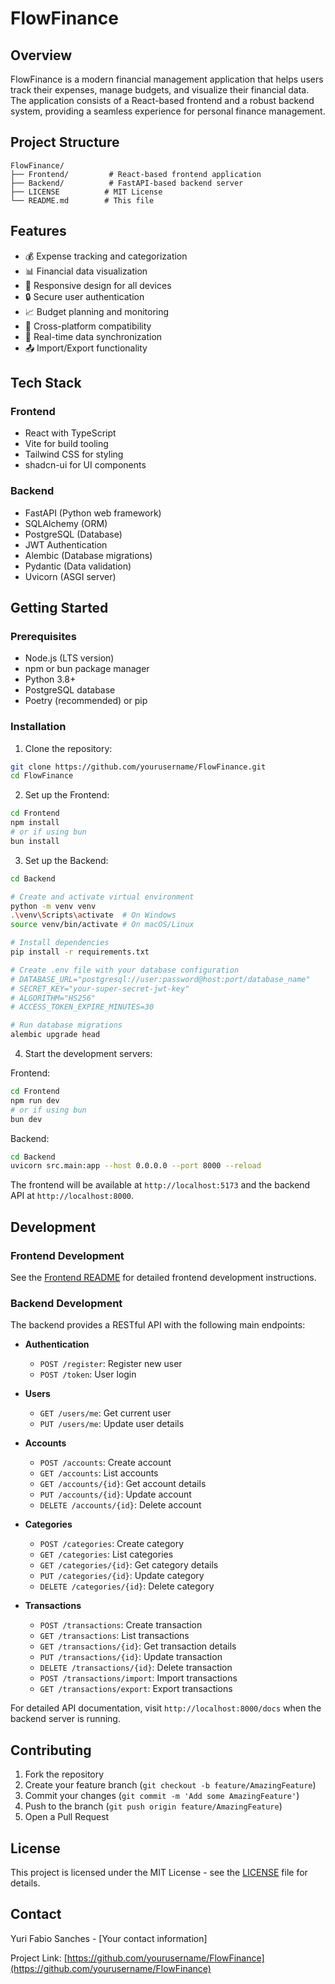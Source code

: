# FlowFinance

## Overview

FlowFinance is a modern financial management application that helps users track their expenses, manage budgets, and visualize their financial data. The application consists of a React-based frontend and a robust backend system, providing a seamless experience for personal finance management.

## Project Structure

```
FlowFinance/
├── Frontend/         # React-based frontend application
├── Backend/          # FastAPI-based backend server
├── LICENSE          # MIT License
└── README.md        # This file
```

## Features

- 💰 Expense tracking and categorization
- 📊 Financial data visualization
- 📱 Responsive design for all devices
- 🔒 Secure user authentication
- 📈 Budget planning and monitoring
- 📱 Cross-platform compatibility
- 🔄 Real-time data synchronization
- 📤 Import/Export functionality

## Tech Stack

### Frontend
- React with TypeScript
- Vite for build tooling
- Tailwind CSS for styling
- shadcn-ui for UI components

### Backend
- FastAPI (Python web framework)
- SQLAlchemy (ORM)
- PostgreSQL (Database)
- JWT Authentication
- Alembic (Database migrations)
- Pydantic (Data validation)
- Uvicorn (ASGI server)

## Getting Started

### Prerequisites

- Node.js (LTS version)
- npm or bun package manager
- Python 3.8+
- PostgreSQL database
- Poetry (recommended) or pip

### Installation

1. Clone the repository:
```sh
git clone https://github.com/yourusername/FlowFinance.git
cd FlowFinance
```

2. Set up the Frontend:
```sh
cd Frontend
npm install
# or if using bun
bun install
```

3. Set up the Backend:
```sh
cd Backend

# Create and activate virtual environment
python -m venv venv
.\venv\Scripts\activate  # On Windows
source venv/bin/activate # On macOS/Linux

# Install dependencies
pip install -r requirements.txt

# Create .env file with your database configuration
# DATABASE_URL="postgresql://user:password@host:port/database_name"
# SECRET_KEY="your-super-secret-jwt-key"
# ALGORITHM="HS256"
# ACCESS_TOKEN_EXPIRE_MINUTES=30

# Run database migrations
alembic upgrade head
```

4. Start the development servers:

Frontend:
```sh
cd Frontend
npm run dev
# or if using bun
bun dev
```

Backend:
```sh
cd Backend
uvicorn src.main:app --host 0.0.0.0 --port 8000 --reload
```

The frontend will be available at `http://localhost:5173` and the backend API at `http://localhost:8000`.

## Development

### Frontend Development
See the [Frontend README](./Frontend/README.md) for detailed frontend development instructions.

### Backend Development
The backend provides a RESTful API with the following main endpoints:

- **Authentication**
  - `POST /register`: Register new user
  - `POST /token`: User login

- **Users**
  - `GET /users/me`: Get current user
  - `PUT /users/me`: Update user details

- **Accounts**
  - `POST /accounts`: Create account
  - `GET /accounts`: List accounts
  - `GET /accounts/{id}`: Get account details
  - `PUT /accounts/{id}`: Update account
  - `DELETE /accounts/{id}`: Delete account

- **Categories**
  - `POST /categories`: Create category
  - `GET /categories`: List categories
  - `GET /categories/{id}`: Get category details
  - `PUT /categories/{id}`: Update category
  - `DELETE /categories/{id}`: Delete category

- **Transactions**
  - `POST /transactions`: Create transaction
  - `GET /transactions`: List transactions
  - `GET /transactions/{id}`: Get transaction details
  - `PUT /transactions/{id}`: Update transaction
  - `DELETE /transactions/{id}`: Delete transaction
  - `POST /transactions/import`: Import transactions
  - `GET /transactions/export`: Export transactions

For detailed API documentation, visit `http://localhost:8000/docs` when the backend server is running.

## Contributing

1. Fork the repository
2. Create your feature branch (`git checkout -b feature/AmazingFeature`)
3. Commit your changes (`git commit -m 'Add some AmazingFeature'`)
4. Push to the branch (`git push origin feature/AmazingFeature`)
5. Open a Pull Request

## License

This project is licensed under the MIT License - see the [LICENSE](LICENSE) file for details.

## Contact

Yuri Fabio Sanches - [Your contact information]

Project Link: [https://github.com/yourusername/FlowFinance](https://github.com/yourusername/FlowFinance)